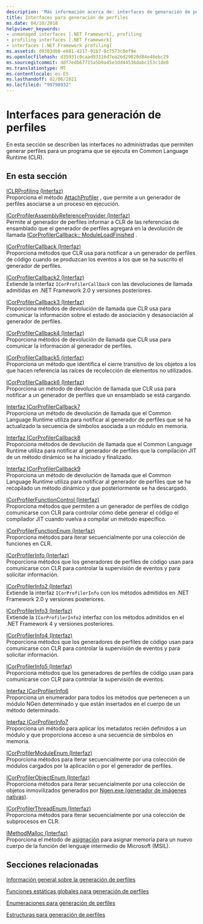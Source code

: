 ```yaml
---
description: 'Más información acerca de: interfaces de generación de perfiles'
title: Interfaces para generación de perfiles
ms.date: 04/10/2018
helpviewer_keywords:
- unmanaged interfaces [.NET Framework], profiling
- profiling interfaces [.NET Framework]
- interfaces [.NET Framework profiling]
ms.assetid: d9303db8-e881-4217-91b7-8c7573c8ef9e
ms.openlocfilehash: d35931c0caad93116d7ea26d29020d84e48ebc29
ms.sourcegitcommit: ddf7edb67715a5b9a45e3dd44536dabc153c1de0
ms.translationtype: MT
ms.contentlocale: es-ES
ms.lasthandoff: 02/06/2021
ms.locfileid: "99798932"
---
```

# <a name="profiling-interfaces"></a>Interfaces para generación de perfiles

En esta sección se describen las interfaces no administradas que permiten generar perfiles para un programa que se ejecuta en Common Language Runtime (CLR).  
  
## <a name="in-this-section"></a>En esta sección  

 [ICLRProfiling (Interfaz)](iclrprofiling-interface.md)  
 Proporciona el método [AttachProfiler](iclrprofiling-attachprofiler-method.md) , que permite a un generador de perfiles asociarse a un proceso en ejecución.  
  
 [ICorProfilerAssemblyReferenceProvider (Interfaz)](icorprofilerassemblyreferenceprovider-interface.md)  
 Permite al generador de perfiles informar a CLR de las referencias de ensamblado que el generador de perfiles agregará en la devolución de llamada [ICorProfilerCallback:: ModuleLoadFinished](icorprofilercallback-moduleloadfinished-method.md) .  
  
 [ICorProfilerCallback (Interfaz)](icorprofilercallback-interface.md)  
 Proporciona métodos que CLR usa para notificar a un generador de perfiles de código cuando se produzcan los eventos a los que se ha suscrito el generador de perfiles.  
  
 [ICorProfilerCallback2 (Interfaz)](icorprofilercallback2-interface.md)  
 Extiende la interfaz `ICorProfilerCallback` con las devoluciones de llamada admitidas en .NET Framework 2.0 y versiones posteriores.  
  
 [ICorProfilerCallback3 (Interfaz)](icorprofilercallback3-interface.md)  
 Proporciona métodos de devolución de llamada que CLR usa para comunicar la información sobre el estado de asociación y desasociación al generador de perfiles.  
  
 [ICorProfilerCallback4 (Interfaz)](icorprofilercallback4-interface.md)  
 Proporciona métodos de devolución de llamada que CLR usa para comunicar la información al generador de perfiles.  
  
 [ICorProfilerCallback5 (interfaz)](icorprofilercallback5-interface.md)  
 Proporciona un método que identifica el cierre transitivo de los objetos a los que hacen referencia las raíces de recolección de elementos no utilizados.  
  
 [ICorProfilerCallback6 (Interfaz)](icorprofilercallback6-interface.md)  
 Proporciona un método de devolución de llamada que CLR usa para notificar a un generador de perfiles que un ensamblado se está cargando.  
  
 [Interfaz ICorProfilerCallback7](icorprofilercallback7-interface.md)  
 Proporciona un método de devolución de llamada que el Common Language Runtime utiliza para notificar al generador de perfiles que se ha actualizado la secuencia de símbolos asociada a un módulo en memoria.  

[Interfaz ICorProfilerCallback8](icorprofilercallback8-interface.md)  
Proporciona métodos de devolución de llamada que el Common Language Runtime utiliza para notificar al generador de perfiles que la compilación JIT de un método dinámico se ha iniciado y finalizado.

[Interfaz ICorProfilerCallback9](icorprofilercallback9-interface.md)  
Proporciona un método de devolución de llamada que el Common Language Runtime utiliza para notificar al generador de perfiles que se ha recopilado un método dinámico y que posteriormente se ha descargado.

 [ICorProfilerFunctionControl (Interfaz)](icorprofilerfunctioncontrol-interface.md)  
 Proporciona métodos que permiten a un generador de perfiles de código comunicarse con CLR para controlar cómo debe generar el código el compilador JIT cuando vuelva a compilar un método específico.  
  
 [ICorProfilerFunctionEnum (Interfaz)](icorprofilerfunctionenum-interface.md)  
 Proporciona métodos para iterar secuencialmente por una colección de funciones en CLR.  
  
 [ICorProfilerInfo (Interfaz)](icorprofilerinfo-interface.md)  
 Proporciona métodos que los generadores de perfiles de código usan para comunicarse con CLR para controlar la supervisión de eventos y para solicitar información.  
  
 [ICorProfilerInfo2 (Interfaz)](icorprofilerinfo2-interface.md)  
 Extiende la interfaz `ICorProfilerInfo` con los métodos admitidos en .NET Framework 2.0 y versiones posteriores.  
  
 [ICorProfilerInfo3 (Interfaz)](icorprofilerinfo3-interface.md)  
 Extiende la `ICorProfilerInfo2` interfaz con los métodos admitidos en el .NET Framework 4 y versiones posteriores.  
  
 [ICorProfilerInfo4 (Interfaz)](icorprofilerinfo4-interface.md)  
 Proporciona métodos que los generadores de perfiles de código usan para comunicarse con CLR para controlar la supervisión de eventos y para solicitar información.  
  
 [ICorProfilerInfo5 (Interfaz)](icorprofilerinfo5-interface.md)  
 Proporciona métodos que los generadores de perfiles de código usan para comunicarse con CLR para controlar la supervisión de eventos.  
  
 [Interfaz ICorProfilerInfo6](icorprofilerinfo6-interface.md)  
 Proporciona un enumerador para todos los métodos que pertenecen a un módulo NGen determinado y que están insertados en el cuerpo de un método determinado.  
  
 [Interfaz ICorProfilerInfo7](icorprofilerinfo7-interface.md)  
 Proporciona un método para aplicar los metadatos recién definidos a un módulo y que proporciona acceso a una secuencia de símbolos en memoria.  
  
 [ICorProfilerModuleEnum (Interfaz)](icorprofilermoduleenum-interface.md)  
 Proporciona métodos para iterar secuencialmente por una colección de módulos cargados por la aplicación o por el generador de perfiles.  
  
 [ICorProfilerObjectEnum (Interfaz)](icorprofilerobjectenum-interface.md)  
 Proporciona métodos para iterar secuencialmente por una colección de objetos inmovilizados generados por [Ngen.exe (generador de imágenes nativas)](../../tools/ngen-exe-native-image-generator.md).  
  
 [ICorProfilerThreadEnum (Interfaz)](icorprofilerthreadenum-interface.md)  
 Proporciona métodos para iterar secuencialmente por una colección de subprocesos en CLR.  
  
 [IMethodMalloc (Interfaz)](imethodmalloc-interface.md)  
 Proporciona el método de [asignación](imethodmalloc-alloc-method.md) para asignar memoria para un nuevo cuerpo de la función del lenguaje intermedio de Microsoft (MSIL).  
  
## <a name="related-sections"></a>Secciones relacionadas  

 [Información general sobre la generación de perfiles](profiling-overview.md)  
  
 [Funciones estáticas globales para generación de perfiles](profiling-global-static-functions.md)  
  
 [Enumeraciones para generación de perfiles](profiling-enumerations.md)  
  
 [Estructuras para generación de perfiles](profiling-structures.md)
